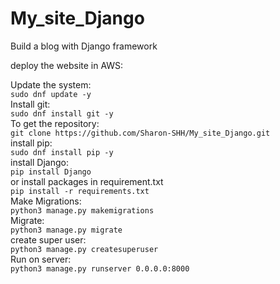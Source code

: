 # My_site_Django
Build a blog with Django framework

deploy the website in AWS:

Update the system:  
`sudo dnf update -y`  
Install git:  
`sudo dnf install git -y`  
To get the repository:  
`git clone https://github.com/Sharon-SHH/My_site_Django.git`  
install pip:  
`sudo dnf install pip -y`  
install Django:  
`pip install Django`  
or install packages in requirement.txt  
`pip install -r requirements.txt`  
Make Migrations:  
`python3 manage.py makemigrations`  
Migrate:  
`python3 manage.py migrate`  
create super user:  
`python3 manage.py createsuperuser`  
Run on server:  
`python3 manage.py runserver 0.0.0.0:8000`  
